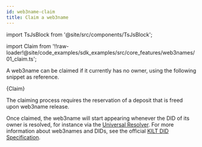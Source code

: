 ```yaml
---
id: web3name-claim
title: Claim a web3name
---
```


import TsJsBlock from '@site/src/components/TsJsBlock';

import Claim from '!!raw-loader!@site/code_examples/sdk_examples/src/core_features/web3names/01_claim.ts';

A web3name can be claimed if it currently has no owner, using the following snippet as reference.

<TsJsBlock>
  {Claim}
</TsJsBlock>

The claiming process requires the reservation of a deposit that is freed upon web3name release.

Once claimed, the web3name will start appearing whenever the DID of its owner is resolved, for instance via the [Universal Resolver](https://dev.uniresolver.io/#did:kilt:4pZGzLSybfMsxB1DcpFNYmnqFv5QihbFb1zuSuuATqjRQv2g).
For more information about web3names and DIDs, see the official [KILT DID Specification](https://github.com/KILTprotocol/spec-kilt-did/blob/main/README.md).
